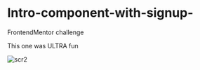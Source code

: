 # Intro-component-with-signup-
FrontendMentor challenge

This one was ULTRA fun

![scr2](https://user-images.githubusercontent.com/120993792/233700963-becab3d9-2bfe-4337-800b-490afc679645.png)

